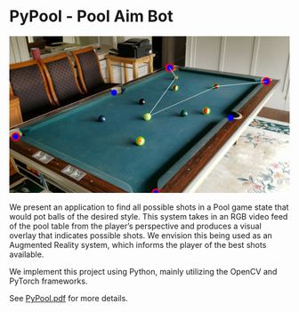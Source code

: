 # PyPool - Pool Aim Bot

![Cover Photo](https://github.com/21WANGC/pool_aimbot/blob/master/pool.png)

We present an application to find all possible shots in a Pool game state that would pot balls of the desired
style. This system takes in an RGB video feed of the pool table from the player’s
perspective and produces a visual overlay that indicates possible shots. We envision this being used as an Augmented Reality system, which informs the player of the best shots available.

We implement this project using Python, mainly utilizing the OpenCV and PyTorch frameworks.

See [PyPool.pdf](https://github.com/21WANGC/pool_aimbot/blob/master/PyPool.pdf) for more details.
